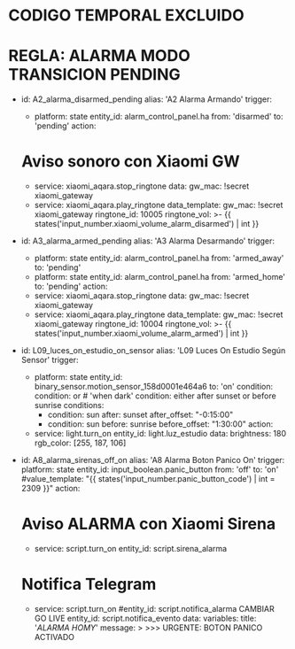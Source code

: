 # CODIGO TEMPORAL EXCLUIDO


# REGLA: ALARMA MODO TRANSICION PENDING

- id: A2_alarma_disarmed_pending
  alias: 'A2 Alarma Armando'
  trigger:
    - platform: state
      entity_id: alarm_control_panel.ha
      from: 'disarmed'
      to: 'pending'
  action:
     # Aviso sonoro con Xiaomi GW
    - service: xiaomi_aqara.stop_ringtone
      data:
        gw_mac: !secret xiaomi_gateway
    - service: xiaomi_aqara.play_ringtone
      data_template:
        gw_mac: !secret xiaomi_gateway
        ringtone_id: 10005
        ringtone_vol: >-
            {{ states('input_number.xiaomi_volume_alarm_disarmed') | int }}

- id: A3_alarma_armed_pending
  alias: 'A3 Alarma Desarmando'
  trigger:
    - platform: state
      entity_id: alarm_control_panel.ha
      from: 'armed_away'
      to: 'pending'
    - platform: state
      entity_id: alarm_control_panel.ha
      from: 'armed_home'
      to: 'pending'
  action:
    - service: xiaomi_aqara.stop_ringtone
      data:
        gw_mac: !secret xiaomi_gateway
    - service: xiaomi_aqara.play_ringtone
      data_template:
        gw_mac: !secret xiaomi_gateway
        ringtone_id: 10004
        ringtone_vol: >-
            {{ states('input_number.xiaomi_volume_alarm_armed') | int }}


- id: L09_luces_on_estudio_on_sensor
  alias: 'L09 Luces On Estudio Según Sensor'
  trigger:
    - platform: state
      entity_id: binary_sensor.motion_sensor_158d0001e464a6
      to: 'on'
  condition:
    condition: or  # 'when dark' condition: either after sunset or before sunrise
    conditions:
      - condition: sun
        after: sunset
        after_offset: "-0:15:00"
      - condition: sun
        before: sunrise
        before_offset: "1:30:00"
  action:
    - service: light.turn_on
      entity_id: light.luz_estudio
      data:
        brightness: 180
        rgb_color: [255, 187, 106]


- id: A8_alarma_sirenas_off_on
  alias: 'A8 Alarma Boton Panico On'
  trigger:
    platform: state
    entity_id: input_boolean.panic_button
    from: 'off'
    to: 'on'
    #value_template: "{{ states('input_number.panic_button_code') | int = 2309 }}"
  action:
    # Aviso ALARMA con Xiaomi Sirena
    - service: script.turn_on
      entity_id: script.sirena_alarma
    # Notifica Telegram
    - service: script.turn_on
      #entity_id: script.notifica_alarma CAMBIAR GO LIVE
      entity_id: script.notifica_evento
      data:
        variables:
          title: '*ALARMA HOMY*'
          message: >
            >>> URGENTE: BOTON PANICO ACTIVADO